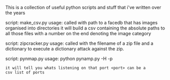 This is a collection of useful python scripts and stuff that i've written
over the years

script: make_csv.py
usage: 
	called with path to a facedb that has images organised into 
	directories it will build a csv containing the absolute paths to all
	those files with a number on the end denoting the image category

script: zipcracker.py
usage: 
	called with the filename of a zip file and a dictionary to execute
	a dictionary attack against the zip.

script: pynmap.py
usage:
	python pynamp.py -H <host> -p <port>
	
	it will tell you whats listening on that port <port> can be a
	csv list of ports
